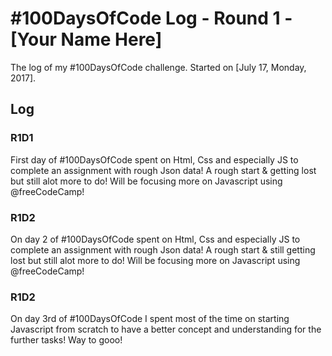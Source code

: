 # #100DaysOfCode Log - Round 1 - [Your Name Here]

The log of my #100DaysOfCode challenge. Started on [July 17, Monday, 2017].

## Log

### R1D1 
First day of #100DaysOfCode spent on Html, Css and especially JS to complete an assignment with rough Json data! A rough start & getting lost but still alot more to do!
Will be focusing more on Javascript using 
@freeCodeCamp!


### R1D2
On day 2 of #100DaysOfCode spent on Html, Css and especially JS to complete an assignment with rough Json data! A rough start & still getting lost but still alot more to do! Will be focusing more on Javascript using @freeCodeCamp!

### R1D2 
On day 3rd of #100DaysOfCode I spent most of the time on starting Javascript from scratch to have a better concept and understanding for the further tasks! Way to gooo!
